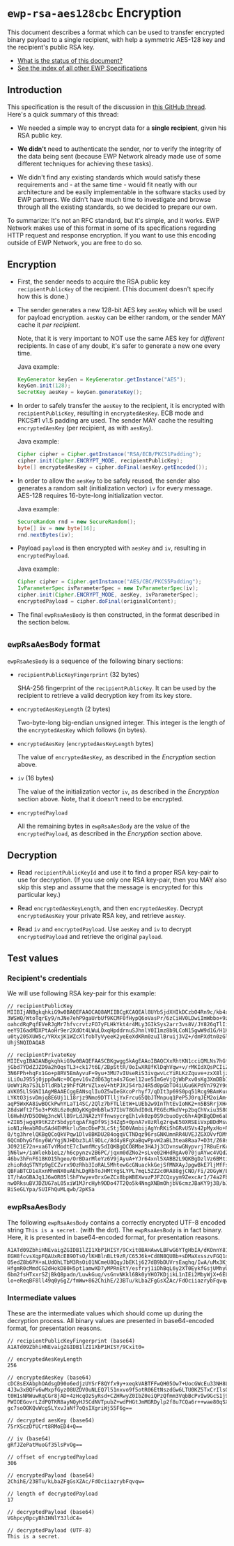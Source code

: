 `ewp-rsa-aes128cbc` Encryption
==============================

This document describes a format which can be used to transfer encrypted binary
payload to a single recipient, with help a symmetric AES-128 key and the
recipient's public RSA key.

* [What is the status of this document?][statuses]
* [See the index of all other EWP Specifications][develhub]


Introduction
------------

This specification is the result of the discussion in
[this GitHub thread](https://github.com/erasmus-without-paper/ewp-specs-architecture/issues/26).
Here's a quick summary of this thread:

 * We needed a simple way to encrypt data for a **single recipient**, given his
   RSA public key.

 * **We didn't** need to authenticate the sender, nor to verify the integrity
   of the data being sent (because EWP Network already made use of some
   different techniques for achieving these tasks).

 * We didn't find any existing standards which would satisfy these requirements
   and - at the same time - would fit neatly with our architecture and be
   easily implementable in the software stacks used by EWP partners. We didn't
   have much time to investigate and browse through all the existing standards,
   so we decided to prepare our own.

To summarize: It's not an RFC standard, but it's simple, and it works. EWP
Network makes use of this format in some of its specifications regarding HTTP
request and response encryption. If you want to use this encoding outside of
EWP Network, you are free to do so.


Encryption
----------

 * First, the sender needs to acquire the RSA public key `recipientPublicKey`
   of the recipient. (This document doesn't specify how this is done.)

 * The sender generates a new 128-bit AES key `aesKey` which will be used for
   payload encryption. `aesKey` can be either random, or the sender MAY cache
   it *per recipient*.

   Note, that it is very important to NOT use the same AES key for *different*
   recipients. In case of any doubt, it's safer to generate a new one every
   time.

   Java example:

   ```java
   KeyGenerator keyGen = KeyGenerator.getInstance("AES");
   keyGen.init(128);
   SecretKey aesKey = keyGen.generateKey();
   ```

 * In order to safely transfer the `aesKey` to the recipient, it is encrypted
   with `recipientPublicKey`, resulting in `encryptedAesKey`. ECB mode and
   PKCS#1 v1.5 padding are used. The sender MAY cache the resulting
   `encryptedAesKey` (per recipient, as with `aesKey`).

   Java example:

   ```java
   Cipher cipher = Cipher.getInstance("RSA/ECB/PKCS1Padding");
   cipher.init(Cipher.ENCRYPT_MODE, recipientPublicKey);
   byte[] encryptedAesKey = cipher.doFinal(aesKey.getEncoded());
   ```

 * In order to allow the `aesKey` to be safely reused, the sender also
   generates a random salt (initialization vector) `iv` for every message.
   AES-128 requires 16-byte-long initialization vector.

   Java example:

   ```java
   SecureRandom rnd = new SecureRandom();
   byte[] iv = new byte[16];
   rnd.nextBytes(iv);
   ```

 * Payload `payload` is then encrypted with `aesKey` and `iv`, resulting in
   `encryptedPayload`.

   Java example:

   ```java
   Cipher cipher = Cipher.getInstance("AES/CBC/PKCS5Padding");
   IvParameterSpec ivParameterSpec = new IvParameterSpec(iv);
   cipher.init(Cipher.ENCRYPT_MODE, aesKey, ivParameterSpec);
   encryptedPayload = cipher.doFinal(originalContent);
   ```

 * The final `ewpRsaAesBody` is then constructed, in the format described in
   the section below.


`ewpRsaAesBody` format
----------------------

`ewpRsaAesBody` is a sequence of the following binary sections:

 * `recipientPublicKeyFingerprint` (32 bytes)

   SHA-256 fingerprint of the `recipientPublicKey`. It can be used by the
   recipient to retrieve a valid decryption key from its key store.

 * `encryptedAesKeyLength` (2 bytes)

   Two-byte-long big-endian unsigned integer. This integer is the length of the
   `encryptedAesKey` which follows (in bytes).

 * `encryptedAesKey` (`encryptedAesKeyLength` bytes)

   The value of `encryptedAesKey`, as described in the *Encryption* section
   above.

 * `iv` (16 bytes)

   The value of the initialization vector `iv`, as described in the
   *Encryption* section above. Note, that it doesn't need to be encrypted.

 * `encryptedPayload`

   All the remaining bytes in `ewpRsaAesBody` are the value of the
   `encryptedPayload`, as described in the *Encryption* section above.


Decryption
----------

 * Read `recipientPublicKeyId` and use it to find a proper RSA key-pair to use
   for decryption. (If you use only one RSA key-pair, then you MAY also skip
   this step and assume that the message is encrypted for this particular key.)

 * Read `encryptedAesKeyLength`, and then `encryptedAesKey`. Decrypt
   `encryptedAesKey` your private RSA key, and retrieve `aesKey`.

 * Read `iv` and `encryptedPayload`. Use `aesKey` and `iv` to decrypt
   `encryptedPayload` and retrieve the original `payload`.


Test values
-----------

### Recipient's credentials

We will use following RSA key-pair for this example:

```
// recipientPublicKey
MIIBIjANBgkqhkiG9w0BAQEFAAOCAQ8AMIIBCgKCAQEAl8UYbSjdXHIkDCzbO4Rn9c/kb4xm3e2A
3WSWQ/WtoTqrEy9/nJNe7ehP9gaUrbUf9KCMF0fHypQ6oVasPr/6zCiHV0LDwiImWbbo+9zehT4f
oahcdRqPqfEVeRJgMr7hfvcrvtzFO7yFLHkYkt4r4MLy3GIkSys2arr3vs8V/JY826qTlIi4tLif
eeY9I6adMDXPtAoHr9er2XdOt4LWuLOxqHpddrnuSJhnlY0I1mz8b9LCoN15gwW9d1G/H1KFmIkW
u0ty205XUW5c/YRXxjK1WZcXlfobTyVyeeK2yeEeXdKRm0zuIlBruij3VZ+/dmPXdtn0zGlStOS5
UhjSNQIDAQAB

// recipientPrivateKey
MIIEvgIBADANBgkqhkiG9w0BAQEFAASCBKgwggSkAgEAAoIBAQCXxRhtKN1cciQMLNs7hGf1z+Rv
jGbd7YDdZJZD9a2hOqsTL3+ck17t6E/2BpSttR/0oIwXR8fKlDqhVqw+v/rMKIdXQsPCIiZZtuj7
3N6FPh+hqFx1Go+p8RV5EmAyvuF+9yu+3MU7vIUseRiS3ivgwvLcYiRLKzZquve+zxX8ljzbqpOU
iLi0uJ955j0jpp0wNc+0Cgev16vZd063gta4s7Goel12ue5ImGeVjQjWbPxv0sKg3XmDBb13Ub8f
UoWYiRa7S3LbTldRblz9hFfGMrVZlxeV+htPJXJ54rbJ4R5d0pGbTO4iUGu6KPdVn792Y9d22fTM
aVK05LlSGNI1AgMBAAECggEANsqlIuOZ5wIeGXcoPrhyf7/qDIt3p69S0pq51Rcg9BAmKur++xwJ
LYKtO3jsvDmjq8E6Uj1L18rjz9Nmo9DTTlljYxFrcu65QbJTMnpuq1PeP5J0rqJEM2oiAm+r4yYe
aqP5WxKA8iwBOCkPwhYLaT14SC/2Qlz7bFTLlEtW+LUEb2w9InThtEvIoNK2+n5BSRrjXH46dvJX
28dsWft2f5o3+PX8L6z0qNOyKKgOHbBlw37IbV78GhdI0dLFEGEcMkdV+p2bqChVxiu3S8G/0fwj
l6HwhUYD5OOWg3ncWllB9rLdJNA2zYFfnwsycrgEh1vk0zp0S9cbuoOyc6h+AQKBgQDm6aEHVZ3c
+ZIB5jwgqX9tK2Zr5bdyptqpAfXgDf9Sj34Zg5+0pnA7v8zRlg2rqwE50XRSEiVxpBDdMswRe30S
ioN1zHeabROuSAd4EHMkrluSmcObeP3LcStj5D0VAmbijAgYnRKiShGRvUSVs42pMyxHo+RYTiXk
0/tg3hrelQKBgQCoQkVPqw1Dlv8BKDU284ogqVCTNDqz96rsGNKUmnRR4UVEJZGXOVvfDMt3kYr5
6QCmDhyGf6ny6W/YgjNJHDbz3LAl9DLc/8d4y8FgXaBqwPpvW2aBL3tea8Raa7+D3t/Z68sJduue
JO921E72n+xa6TvYModtE7cIwmfMcy5dIQKBgQCO8Mbe3HAJj3CDvnswGNypvrj7R8uErKclAfKr
jN6lw+/iaWlekb1eLz/h6cpynzv2B6PC/jqxm0dZNo2+sLve02HHdRgAv070juAYwc4VQd2r5YWB
46bv3hFnF618KO15hgeo/OrBDarMleYz6V9jAyuA+YJr64xnl5XABB2L9QKBgDzlVz6BMti+gmZB
zhioRdqSTNYp9gECZvrx9OzRhb3IoRAL5MhtewGcGNuackkGejSfMNXAyJpgwBkE7ljMfFsACUSD
QBFaBTCD1eXxnMhmNX0uAEhLDgRbToJHMtYgSLYPL7mqL5ZZ2c0RA88gjCNO/Fi/2OGyW/Ewou6M
1T/hAoGBAJq1J6wOR05lShFYwyev0rxGeZCx8bpWBEXwuzPJFZCQxyym9ZexcArI/74a2Fb4Esgx
nwORksuBVJDZUG7aL05xiW1MJrcHyh9DDo47T2Qo5k4NngXNBmOhjbV6cmzJBaKY9j3B/bJmWhIL
BiSeGLYpa/SUIFhQuMLqwb/2pKSa
```


### ewpRsaAesBody

The following `ewpRsaAesBody` contains a correctly encrypted UTF-8 encoded
string `This is a secret.` (with the dot). The `ewpRsaAesBody` is in fact
binary. Here, it is presented in base64-encoded format, for presentation
reasons.

```
A1ATd09ZbhiHNEvaigZGIDB1lZI1XbP1HISY/9Cxit0BAHAwvLBFwG6YTgHbIA/dKOnnY81GEqxf
EGH8fcvsXqpFQAUxRcEB9OTsO/lKHBlnBLt9zR/C65J6k+Cd8N8QUBb+sDMaXxsszvFGQ1dLjSxE
O5edZ8b6PX+aLUdOhLTbM3RsOi01NCmeU8QqyJbEK1j627dB9bDUVrsEaghq/IwA/uMx3Kjs0skb
HfgmR0cMmdCG2dHokD80H5pt1amwXD7yMPRnEtY/esfryj1iDhBqL6y2XT0EykfGsjUMhyUgnTVU
6bm2fsHTxxrSZjBkQ8padn/LuwkGuq/vsGnvNKkl6Bk0yYHO7KDjikL1nIEi2MbyWjX+6ELCF4K4
lo+eReqBF8ll49q0y6gZ/fmWw+862ChihE/23BTu/kLbaZFgGsXZAc/FdOciiazrybFqvqw=
```


### Intermediate values

These are the intermediate values which should come up during the decryption
process. All binary values are presented in base64-encoded format, for
presentation reasons.

```
// recipientPublicKeyFingerprint (base64)
A1ATd09ZbhiHNEvaigZGIDB1lZI1XbP1HISY/9Cxit0=

// encryptedAesKeyLength
256

// encryptedAesKey (base64)
cDC8sEXAbphOAdsgD90o6edjzUYSrF8QYfx9y+xeqkVABTFFwQH05Ow7+UocGWcEu33NH8LrknqT
4J3w3xBQFv6wMxpfGyzO8UZDV0uNLEQ7l51nxvo9f5otR06EtNszdGw6LTU0KZ5TxCrIlsQrWPrb
t0H1sNRWuwRqCGr8jAD+4zHcqOzSyRsd+CZHRwyZ0IbZ0eiQPzQfmm3VqbBcPvIw9GcS1j96x+vK
PWIOEGovrLZdPQTKR8ayNQyHJSCdNVTpubZ+wdPHGtJmMGRDylp2f8u7CQa6r++wae80qSXoGTTJ
gc7soOOKQvWcgSLYxvJaNf7oQsIXgriWj55F6g==

// decrypted aesKey (base64)
75rXSczDfUCrt8RMoED4+Q==

// iv (base64)
gRfJZePatMuoGf35lsPvOg==

// offset of encryptedPayload
306

// encryptedPayload (base64)
2ChihE/23BTu/kLbaZFgGsXZAc/FdOciiazrybFqvqw=

// length of decryptedPayload
17

// decryptedPayload (base64)
VGhpcyBpcyBhIHNlY3JldC4=

// decryptedPayload (UTF-8)
This is a secret.
```


[develhub]: http://developers.erasmuswithoutpaper.eu/
[statuses]: https://github.com/erasmus-without-paper/ewp-specs-management/blob/stable-v1/README.md#statuses
